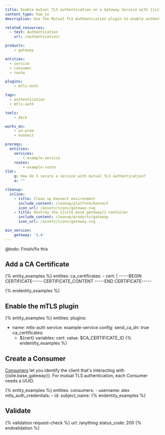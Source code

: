 ```yaml
---
title: Enable mutual TLS authentication on a Gateway Service with {{site.base_gateway}}
content_type: how_to
description: Use the Mutual TLS Authentication plugin to enable authentication on a Service.

related_resources:
  - text: Authentication
    url: /authentication/

products:
    - gateway

entities: 
  - service
  - consumer
  - route

plugins:
    - mtls-auth

tags:
  - authentication
  - mtls-auth

tools:
    - deck

works_on:
    - on-prem
    - konnect

prereqs:
  entities:
    services:
        - example-service
    routes:
        - example-route
tldr:
    q: How do I secure a service with mutual TLS authentication?
    a: ""

cleanup:
  inline:
    - title: Clean up Konnect environment
      include_content: cleanup/platform/konnect
      icon_url: /assets/icons/gateway.svg
    - title: Destroy the {{site.base_gateway}} container
      include_content: cleanup/products/gateway
      icon_url: /assets/icons/gateway.svg

min_version:
    gateway: '3.4'
---
```


@todo: Finish/fix this

## Add a CA Certificate
{% entity_examples %}
entities:
  ca_certificates:
    - cert: |
        -----BEGIN CERTIFICATE-----
        CERTIFICATE_CONTENT
        -----END CERTIFICATE-----

{% endentity_examples %}

## Enable the mTLS plugin

{% entity_examples %}
entities:
  plugins:
  - name: mtls-auth
    service: example-service
    config:
      send_ca_dn: true
      ca_certificates:
      - ${cert}
variables:
  cert:
    value: $CA_CERTIFICATE_ID
{% endentity_examples %}

## Create a Consumer

[Consumers](/gateway/entities/consumer/) let you identify the client that's interacting with {{site.base_gateway}}. For mutual TLS authentication, each Consumer needs a UUID.

{% entity_examples %}
entities:
  consumers:
    - username: alex
      mtls_auth_credentials:
        - id:
          subject_name:
{% endentity_examples %}

## Validate

{% validation request-check %}
url: /anything
status_code: 200
{% endvalidation %}

